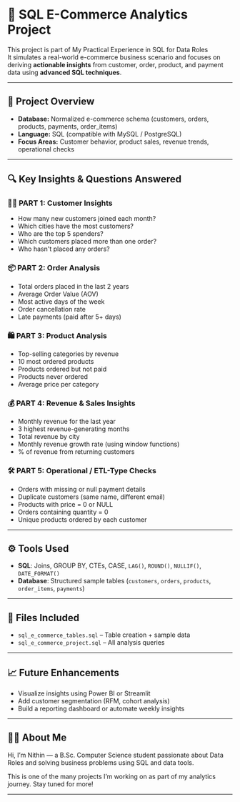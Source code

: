 # 🛒 SQL E-Commerce Analytics Project

This project is part of My Practical Experience in SQL for Data Roles  
It simulates a real-world e-commerce business scenario and focuses on deriving **actionable insights** from customer, order, product, and payment data using **advanced SQL techniques**.

---

## 📂 Project Overview

- **Database:** Normalized e-commerce schema (customers, orders, products, payments, order_items)
- **Language:** SQL (compatible with MySQL / PostgreSQL)
- **Focus Areas:** Customer behavior, product sales, revenue trends, operational checks

---

## 🔍 Key Insights & Questions Answered

### 🧑‍💼 PART 1: Customer Insights
- How many new customers joined each month?
- Which cities have the most customers?
- Who are the top 5 spenders?
- Which customers placed more than one order?
- Who hasn't placed any orders?

### 📦 PART 2: Order Analysis
- Total orders placed in the last 2 years
- Average Order Value (AOV)
- Most active days of the week
- Order cancellation rate
- Late payments (paid after 5+ days)

### 🛍️ PART 3: Product Analysis
- Top-selling categories by revenue
- 10 most ordered products
- Products ordered but not paid
- Products never ordered
- Average price per category

### 💰 PART 4: Revenue & Sales Insights
- Monthly revenue for the last year
- 3 highest revenue-generating months
- Total revenue by city
- Monthly revenue growth rate (using window functions)
- % of revenue from returning customers

### 🛠️ PART 5: Operational / ETL-Type Checks
- Orders with missing or null payment details
- Duplicate customers (same name, different email)
- Products with price = 0 or NULL
- Orders containing quantity = 0
- Unique products ordered by each customer

---

## ⚙️ Tools Used
- **SQL**: Joins, GROUP BY, CTEs, CASE, `LAG()`, `ROUND()`, `NULLIF()`, `DATE_FORMAT()`
- **Database**: Structured sample tables (`customers`, `orders`, `products`, `order_items`, `payments`)

---

## 📁 Files Included
- `sql_e_commerce_tables.sql` – Table creation + sample data
- `sql_e_commerce_project.sql` – All analysis queries
---

## 📈 Future Enhancements
- Visualize insights using Power BI or Streamlit
- Add customer segmentation (RFM, cohort analysis)
- Build a reporting dashboard or automate weekly insights

---

## 🙋‍♂️ About Me

Hi, I’m Nithin — a B.Sc. Computer Science student passionate about Data Roles and solving business problems using SQL and data tools.

This is one of the many projects I’m working on as part of my analytics journey. Stay tuned for more!

---


